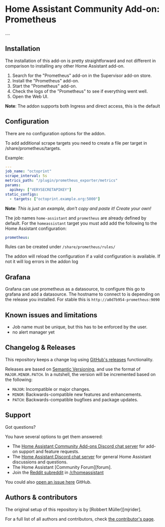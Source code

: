 # Home Assistant Community Add-on: Prometheus

....

## Installation

The installation of this add-on is pretty straightforward and not different in
comparison to installing any other Home Assistant add-on.

1. Search for the "Prometheus" add-on in the Supervisor add-on store.
1. Install the "Prometheus" add-on.
1. Start the "Prometheus" add-on.
1. Check the logs of the "Prometheus" to see if everything went well.
1. Open the Web UI.

**Note**: The addon supports both Ingress and direct access, this is the default

## Configuration

There are no configuration options for the addon.

To add additional scrape targets you need to create a file per target in /share/prometheus/targets.

Example:

```yaml
---
job_name: "octoprint"
scrape_interval: 5s
metrics_path: "/plugin/prometheus_exporter/metrics"
params:
  apikey: ["VERYSECRETAPIKEY"]
static_configs:
  - targets: ["octoprint.example.org:5000"]
```

**Note**: _This is just an example, don't copy and paste it! Create your own!_

The job names `home-assistant` and `prometheus` are already defined by default.
For the `homeassistant` target you must add add the following to
the Home Assistant configuration:

```yaml
prometheus:
```

Rules can be created under `/share/prometheus/rules/`

The addon will reload the configuration if a valid configuration is available.
If not it will log errors in the addon log

## Grafana

Grafana can use prometheus as a datasource, to configure this go to grafana
and add a datasource.
The hostname to connect to is depending on the release you installed.
For stable this is `http://a0d7b954-prometheus:9090`

## Known issues and limitations

- Job name must be unique, but this has to be enforced by the user.
- no alert manager yet

## Changelog & Releases

This repository keeps a change log using [GitHub's releases][releases]
functionality.

Releases are based on [Semantic Versioning][semver], and use the format
of `MAJOR.MINOR.PATCH`. In a nutshell, the version will be incremented
based on the following:

- `MAJOR`: Incompatible or major changes.
- `MINOR`: Backwards-compatible new features and enhancements.
- `PATCH`: Backwards-compatible bugfixes and package updates.

## Support

Got questions?

You have several options to get them answered:

- The [Home Assistant Community Add-ons Discord chat server][discord] for add-on
  support and feature requests.
- The [Home Assistant Discord chat server][discord-ha] for general Home
  Assistant discussions and questions.
- The Home Assistant [Community Forum][forum].
- Join the [Reddit subreddit][reddit] in [/r/homeassistant][reddit]

You could also [open an issue here][issue] GitHub.

## Authors & contributors

The original setup of this repository is by [Robbert Müller][mjrider].

For a full list of all authors and contributors,
check [the contributor's page][contributors].

[contributors]: https://github.com/angristan/fork-addon-prometheus/graphs/contributors
[discord-ha]: https://discord.gg/c5DvZ4e
[discord]: https://discord.me/hassioaddons
[issue]: https://github.com/angristan/fork-addon-prometheus/issues
[reddit]: https://reddit.com/r/homeassistant
[releases]: https://github.com/angristan/fork-addon-prometheus/releases
[semver]: http://semver.org/spec/v2.0.0.htm
